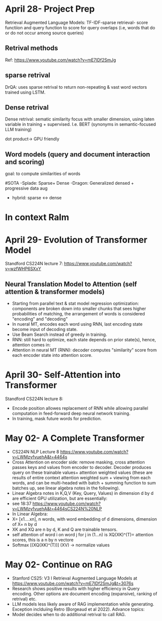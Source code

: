 # April 28- Project Prep
Retrieval Augmented Language Models:
TF-IDF-sparse retrieval- score functiion and query function to score for query overlaps (i.e, words that do or do not occur among source queries)

## Retrival methods
Ref: https://www.youtube.com/watch?v=mE7IDf2SmJg
##  sparse retrival 
DrQA: uses sparse retrival to return non-repeating & vast word vectors trained using LSTM.
## Dense retrival
Dense retrival: sematic similarity focus with smaller dimension, using laten variable in training + supervised. I.e. BERT (synonyms in semantic-focused LLM training)

dot product-> GPU friendly

## Word models (query and document interaction and scoring)
goal: to compute similarities of words

#SOTA
-Splade: Sparse+ Dense
-Dragon: Generalized densed + progressive data aug
- hybrid: sparse <-> dense


# In context Ralm


# April 29- Evolution of Transformer Model 
Standford CS224N lecture 7: https://www.youtube.com/watch?v=wzfWHP6SXxY

## Neural Translation Model to Attention (self attention & transformer models)
- Starting from parallel text & stat model regression optimization: components are broken down into smaller chunks that sees higher probabilities of matching, the arrangement of words is considered "encoding" and "decoding"
- In nueral MT, encodes each word using RNN, last encoding state become input of decoding state.
- Use Beam Search instead of greedy in training.
- RNN: still hard to optimize, each state depends on prior state(s), hence, attention comes in:
- Attention in neural MT (RNN): decoder computes "similarity" score from each encoder state into attention score. 

# April 30- Self-Attention into Transformer

Standford CS224N lecture 8:
- Encode position allowes replacement of RNN while allowing parallel computation in feed-forward deep neural network training.
- In training, mask future words for prediction.


# May 02- A Complete Transformer
- CS224N NLP Lecture 8 
https://www.youtube.com/watch?v=LWMzyfvuehA&t=4464s
- Cross Attention on encoder side: remove masking, cross attention passes keys and values from encoder to decoder. Decoder produces query on these trainable values+ attention weighted values (these are results of entire context attention weighted sum + viewing from each words, and can be multi-headed with batch  + summing function to sum batches up, see linear algebra notes in the following).
- Linear Algebra notes in K,Q,V (Key, Query, Values) in dimension d by d are efficient GPU utilization, but are essentially:
- see 18:37 https://www.youtube.com/watch?v=LWMzyfvuehA&t=4464sCS224N%20NLP
-  In Linear Algebra:
- X= [x1....xn], n words, with word embedding of d dimensions, dimension of X= n by d
- XK and XQ are n by d, K and Q are trainable tensors.
- self attention of word i on word j for j in (1...n) is XQ(XK)^(T)= attention scores, this is a n by n vectore 
- Softmax [(XQ(XK)^(T))] (XV) -> normalize values

# May 02- Continue on RAG 
- Stanford CS25: V3 I Retrieval Augmented Language Models at https://www.youtube.com/watch?v=mE7IDf2SmJg&t=3076s 
- Research shows positive results with higher efficiency in Query encoding. Other options are document encoding (expansive), ranking of retrival) etc. 
- LLM models less likely aware of RAG implementation while generating. Exception inclduiing Retro (Borgeaud et al 2022).
Advance topics:
- Model decides when to do additional retrival to call RAG. 

